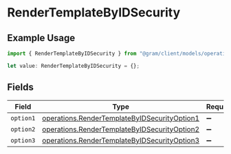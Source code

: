# RenderTemplateByIDSecurity

## Example Usage

```typescript
import { RenderTemplateByIDSecurity } from "@gram/client/models/operations";

let value: RenderTemplateByIDSecurity = {};
```

## Fields

| Field                                                                                                        | Type                                                                                                         | Required                                                                                                     | Description                                                                                                  |
| ------------------------------------------------------------------------------------------------------------ | ------------------------------------------------------------------------------------------------------------ | ------------------------------------------------------------------------------------------------------------ | ------------------------------------------------------------------------------------------------------------ |
| `option1`                                                                                                    | [operations.RenderTemplateByIDSecurityOption1](../../models/operations/rendertemplatebyidsecurityoption1.md) | :heavy_minus_sign:                                                                                           | N/A                                                                                                          |
| `option2`                                                                                                    | [operations.RenderTemplateByIDSecurityOption2](../../models/operations/rendertemplatebyidsecurityoption2.md) | :heavy_minus_sign:                                                                                           | N/A                                                                                                          |
| `option3`                                                                                                    | [operations.RenderTemplateByIDSecurityOption3](../../models/operations/rendertemplatebyidsecurityoption3.md) | :heavy_minus_sign:                                                                                           | N/A                                                                                                          |